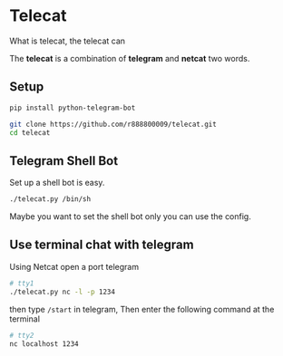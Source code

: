 # Telecat
What is telecat, the telecat can  

The **telecat** is a combination of **telegram** and
**netcat** two words.

## Setup
``` bash
pip install python-telegram-bot

git clone https://github.com/r888800009/telecat.git
cd telecat
```

## Telegram Shell Bot 
Set up a shell bot is easy.
``` bash
./telecat.py /bin/sh 
```

Maybe you want to set the shell bot only you can use the config.

## Use terminal chat with telegram
Using Netcat open a port telegram
``` bash
# tty1
./telecat.py nc -l -p 1234 
```

then type `/start` in telegram,
Then enter the following command at the terminal

``` bash
# tty2
nc localhost 1234
```
